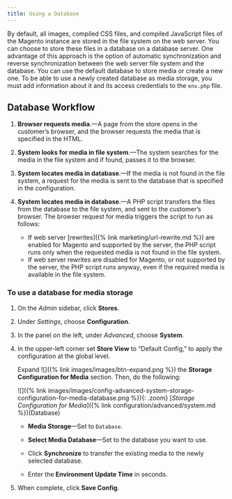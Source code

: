 ```yaml
---
title: Using a Database
---
```


By default, all images, compiled CSS files, and compiled JavaScript files of the Magento instance are stored in the file system on the web server. You can choose to store these files in a database on a database server. One advantage of this approach is the option of automatic synchronization and reverse synchronization between the web server file system and the database. You can use the default database to store media or create a new one. To be able to use a newly created database as media storage, you must add information about it and its access credentials to the `env.php` file.

## Database Workflow

1. **Browser requests media**.—A page from the store opens in the customer’s browser, and the browser requests the media that is specified in the HTML.

1. **System looks for media in file system**.—The system searches for the media in the file system and if found, passes it to the browser.

1. **System locates media in database**.—If the media is not found in the file system, a request for the media is sent to the database that is specified in the configuration.

1. **System locates media in database**.—A PHP script transfers the files from the database to the file system, and sent to the customer’s browser. The browser request for media triggers the script to run as follows:

    - If web server [rewrites]({% link marketing/url-rewrite.md %}) are enabled for Magento and supported by the server, the PHP script runs only when the requested media is not found in the file system.
    - If web server rewrites are disabled for Magento, or not supported by the server, the PHP script runs anyway, even if the required media is available in the file system.

### To use a database for media storage

1. On the _Admin_ sidebar, click **Stores**.

1. Under _Settings_, choose **Configuration**.

1. In the panel on the left, under _Advanced_, choose **System**.

1. In the upper-left corner set **Store View** to “Default Config,” to apply the configuration at the global level.

    Expand ![]({% link images/images/btn-expand.png %}) the **Storage Configuration for Media** section. Then, do the following:

    ![]({% link images/images/config-advanced-system-storage-configuration-for-media-database.png %}){: .zoom}
    [*Storage Configuration for Media*]({% link configuration/advanced/system.md %})(Database)

    - **Media Storage**—Set to `Database`.

    - **Select Media Database**—Set to the database you want to use.

    - Click **Synchronize** to transfer the existing media to the newly selected database.

    - Enter the **Environment Update Time** in seconds.

1. When complete, click **Save Config**.
